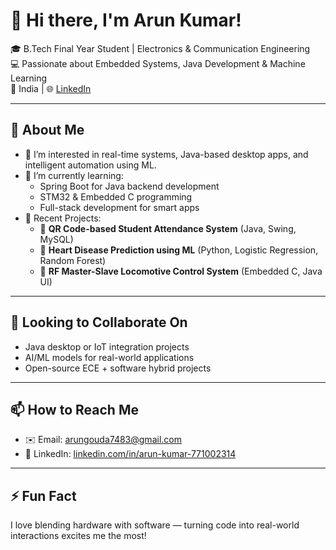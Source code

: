 # 👋 Hi there, I'm Arun Kumar!

🎓 B.Tech Final Year Student | Electronics & Communication Engineering  
💻 Passionate about Embedded Systems, Java Development & Machine Learning  
📍 India | 🌐 [LinkedIn](https://linkedin.com/in/arun-kumar-771002314)

---

## 🚀 About Me

- 👀 I’m interested in real-time systems, Java-based desktop apps, and intelligent automation using ML.
- 🌱 I’m currently learning:
  - Spring Boot for Java backend development
  - STM32 & Embedded C programming
  - Full-stack development for smart apps
- 🔬 Recent Projects:
  - 🎯 **QR Code-based Student Attendance System** (Java, Swing, MySQL)
  - 🧠 **Heart Disease Prediction using ML** (Python, Logistic Regression, Random Forest)
  - 🚆 **RF Master-Slave Locomotive Control System** (Embedded C, Java UI)

---

## 🤝 Looking to Collaborate On

- Java desktop or IoT integration projects
- AI/ML models for real-world applications
- Open-source ECE + software hybrid projects

---

## 📫 How to Reach Me

- ✉️ Email: arungouda7483@gmail.com
- 🔗 LinkedIn: [linkedin.com/in/arun-kumar-771002314](https://linkedin.com/in/arun-kumar-771002314)

---

## ⚡ Fun Fact

I love blending hardware with software — turning code into real-world interactions excites me the most!

